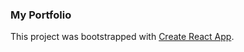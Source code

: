### My Portfolio



This project was bootstrapped with [Create React App](https://github.com/facebook/create-react-app).




